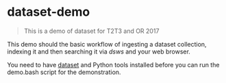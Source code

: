 # dataset-demo

> This is a demo of dataset for T2T3 and OR 2017

This demo should the basic workflow of ingesting a dataset collection,
indexing it and then searching it via _dsws_ and your web browser.

You need to have [dataset](https://github.com/caltechlibrary/dataset/latest/release) and Python tools installed
before you can run the demo.bash script for the demonstration.

